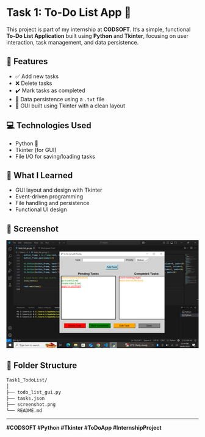 # Task 1: To-Do List App 📝

This project is part of my internship at **CODSOFT**. It’s a simple, functional **To-Do List Application** built using **Python** and **Tkinter**, focusing on user interaction, task management, and data persistence.

## 🔧 Features

- ✅ Add new tasks
- ❌ Delete tasks
- ✔️ Mark tasks as completed
- 💾 Data persistence using a `.txt` file
- 🎨 GUI built using Tkinter with a clean layout

## 💻 Technologies Used

- Python 🐍
- Tkinter (for GUI)
- File I/O for saving/loading tasks

## 🧠 What I Learned

- GUI layout and design with Tkinter
- Event-driven programming
- File handling and persistence
- Functional UI design

## 📸 Screenshot

![To Do List GUI](./screenshot.png)

## 📂 Folder Structure

```
Task1_TodoList/
│
├── todo_list_gui.py
├── tasks.json
├── screenshot.png
└── README.md
```

---
**#CODSOFT #Python #Tkinter #ToDoApp #InternshipProject**
